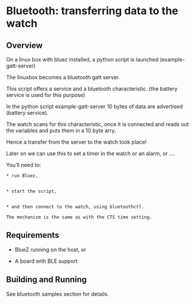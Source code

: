# Bluetooth: transferring data to the watch

## Overview

On a linux box with bluez installed,  a python script is launched (example-gatt-server)

The linuxbox becomes a bluetooth gatt server.

This script offers a service and a bluetooth characteristic. (the battery service is used for this purpose)

In the python script example-gatt-server 10 bytes of data are advertised (battery service).

The watch scans for this characteristic, once it is connected and reads out the variables and puts them in a 10 byte arry.

Hence a transfer from the server to the watch took place!

Later on we can use this to set a timer in the watch or an alarm, or ….

You’ll need to:

    
    * run Bluez,


    * start the script,


    * and then connect to the watch, using bluetoothctl.

    The mechanism is the same as with the CTS time setting.

## Requirements


* BlueZ running on the host, or


* A board with BLE support

## Building and Running

See bluetooth samples section for details.
